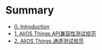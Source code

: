 # Summary

* [0. Introduction](README.md)
* [1. AliOS Things API兼容性测试规范](//cert_dosc/alios-thingsren-zheng-liu-cheng.md)
* [2. AliOS Things 通道测试规范](afds-sdf-sdf.md)



